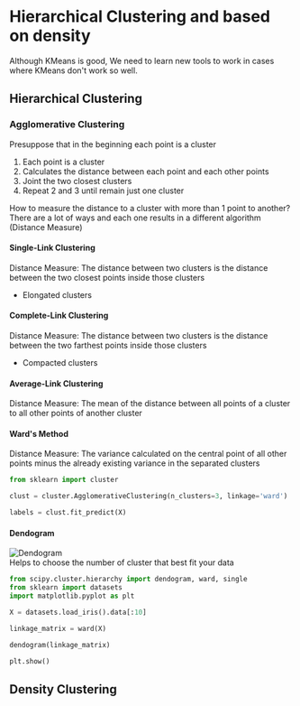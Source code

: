 # Hierarchical Clustering and based on density

Although KMeans is good, We need to learn new tools to work in cases where KMeans don't work so well.

## Hierarchical Clustering

### Agglomerative Clustering
Presuppose that in the beginning each point is a cluster

1. Each point is a cluster
2. Calculates the distance between each point and each other points
3. Joint the two closest clusters
4. Repeat 2 and 3 until remain just one cluster

How to measure the distance to a cluster with more than 1 point to another? <br>
There are a lot of ways and each one results in a different algorithm (Distance Measure)

#### Single-Link Clustering
Distance Measure: The distance between two clusters is the distance between the two closest points inside those clusters
- Elongated clusters

#### Complete-Link Clustering
Distance Measure: The distance between two clusters is the distance between the two farthest points inside those clusters
- Compacted clusters

#### Average-Link Clustering
Distance Measure: The mean of the distance between all points of a cluster to all other points of another cluster

#### Ward's Method
Distance Measure: The variance calculated on the central point of all other points minus the already existing variance in the separated clusters

```python
from sklearn import cluster

clust = cluster.AgglomerativeClustering(n_clusters=3, linkage='ward')

labels = clust.fit_predict(X)
```

#### Dendogram
![Dendogram](https://www.researchgate.net/profile/Joao_Junqueira2/publication/301419462/figure/download/fig1/AS:352927538532357@1461155890608/Figura-1-Dendograma-de-similaridade.png) <br>
Helps to choose the number of cluster that best fit your data

```python
from scipy.cluster.hierarchy import dendogram, ward, single
from sklearn import datasets
import matplotlib.pyplot as plt

X = datasets.load_iris().data[:10]

linkage_matrix = ward(X)

dendogram(linkage_matrix)

plt.show()
```
## Density Clustering
